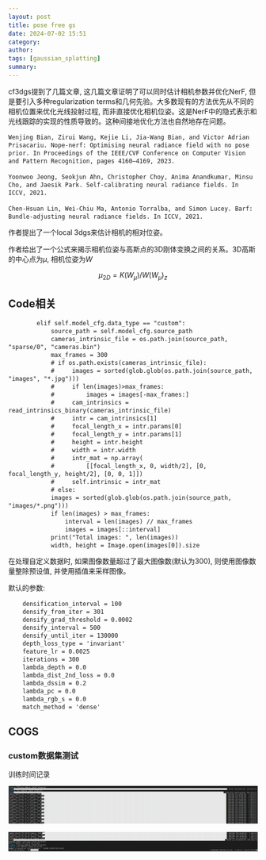 ```yaml
---
layout: post
title: pose free gs
date: 2024-07-02 15:51
category: 
author: 
tags: [gaussian_splatting]
summary: 
---
```


cf3dgs提到了几篇文章, 这几篇文章证明了可以同时估计相机参数并优化NerF, 但是要引入多种regularization terms和几何先验。大多数现有的方法优先从不同的相机位置来优化光线投射过程, 而非直接优化相机位姿。这是NerF中的隐式表示和光线跟踪的实现的性质导致的。这种间接地优化方法也自然地存在问题。

    Wenjing Bian, Zirui Wang, Kejie Li, Jia-Wang Bian, and Victor Adrian Prisacariu. Nope-nerf: Optimising neural radiance field with no pose prior. In Proceedings of the IEEE/CVF Conference on Computer Vision and Pattern Recognition, pages 4160–4169, 2023.

    Yoonwoo Jeong, Seokjun Ahn, Christopher Choy, Anima Anandkumar, Minsu Cho, and Jaesik Park. Self-calibrating neural radiance fields. In ICCV, 2021.

    Chen-Hsuan Lin, Wei-Chiu Ma, Antonio Torralba, and Simon Lucey. Barf: Bundle-adjusting neural radiance fields. In ICCV, 2021.

作者提出了一个local 3dgs来估计相机的相对位姿。

作者给出了一个公式来揭示相机位姿与高斯点的3D刚体变换之间的关系。3D高斯的中心点为$\mu$, 相机位姿为$W$

$$
\mu_{2D}=K(W_{\mu})/W(W_{\mu})_z
$$

## Code相关

~~~
        elif self.model_cfg.data_type == "custom":
            source_path = self.model_cfg.source_path
            cameras_intrinsic_file = os.path.join(source_path, "sparse/0", "cameras.bin")
            max_frames = 300
            # if os.path.exists(cameras_intrinsic_file):
            #     images = sorted(glob.glob(os.path.join(source_path, "images", "*.jpg")))
            #     if len(images)>max_frames:
            #         images = images[-max_frames:]
            #     cam_intrinsics = read_intrinsics_binary(cameras_intrinsic_file)
            #     intr = cam_intrinsics[1]
            #     focal_length_x = intr.params[0]
            #     focal_length_y = intr.params[1]
            #     height = intr.height
            #     width = intr.width
            #     intr_mat = np.array(
            #         [[focal_length_x, 0, width/2], [0, focal_length_y, height/2], [0, 0, 1]])
            #     self.intrinsic = intr_mat
            # else:
            images = sorted(glob.glob(os.path.join(source_path, "images/*.png")))  
            if len(images) > max_frames:
                interval = len(images) // max_frames
                images = images[::interval]
            print("Total images: ", len(images))
            width, height = Image.open(images[0]).size
~~~
在处理自定义数据时, 如果图像数量超过了最大图像数(默认为300), 则使用图像数量整除预设值, 并使用插值来采样图像。

默认的参数:
~~~
    densification_interval = 100
    densify_from_iter = 301
    densify_grad_threshold = 0.0002
    densify_interval = 500
    densify_until_iter = 130000
    depth_loss_type = 'invariant'
    feature_lr = 0.0025
    iterations = 300
    lambda_depth = 0.0
    lambda_dist_2nd_loss = 0.0
    lambda_dssim = 0.2
    lambda_pc = 0.0
    lambda_rgb_s = 0.0
    match_method = 'dense'
~~~

## COGS

### custom数据集测试

训练时间记录

![](/assets/img/2024-07-19-09-24-18.png)

![](/assets/img/2024-07-19-09-24-58.png)